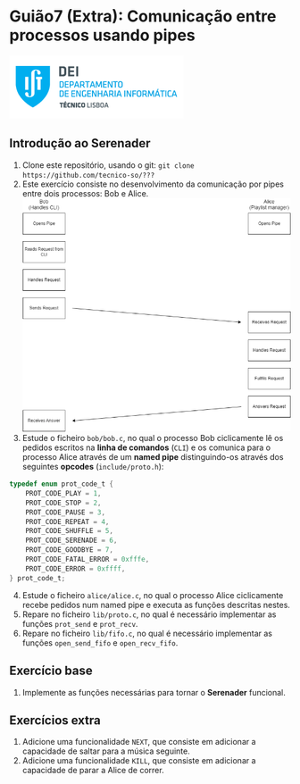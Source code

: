 # Guião7 (Extra): Comunicação entre processos usando pipes

![IST](img/IST_DEI.png) 

## Introdução ao **Serenader**

1. Clone este repositório, usando o git: `git clone https://github.com/tecnico-so/???`
2. Este exercício consiste no desenvolvimento da comunicação por pipes entre dois processos: Bob e Alice.
![Image](img/Communication_Protocol.png) 
3. Estude o ficheiro `bob/bob.c`, no qual o processo Bob ciclicamente lê os pedidos escritos na **linha de comandos** (`CLI`) e os comunica para o processo Alice através de um **named pipe** distinguindo-os através dos seguintes **opcodes** (`include/proto.h`):
```c
typedef enum prot_code_t {
    PROT_CODE_PLAY = 1,
    PROT_CODE_STOP = 2,
    PROT_CODE_PAUSE = 3,
    PROT_CODE_REPEAT = 4,
    PROT_CODE_SHUFFLE = 5,
    PROT_CODE_SERENADE = 6,
    PROT_CODE_GOODBYE = 7,
    PROT_CODE_FATAL_ERROR = 0xfffe,
    PROT_CODE_ERROR = 0xffff,
} prot_code_t;
```
4. Estude o ficheiro `alice/alice.c`, no qual o processo Alice ciclicamente recebe pedidos num named pipe e executa as funções descritas nestes.
5. Repare no ficheiro `lib/proto.c`, no qual é necessário implementar as funções `prot_send` e `prot_recv`.
6. Repare no ficheiro `lib/fifo.c`, no qual é necessário implementar as funções `open_send_fifo` e `open_recv_fifo`.

## Exercício base

1. Implemente as funções necessárias para tornar o **Serenader** funcional.

## Exercícios extra

1. Adicione uma funcionalidade `NEXT`, que consiste em adicionar a capacidade de saltar para a música seguinte.
2. Adicione uma funcionalidade `KILL`, que consiste em adicionar a capacidade de parar a Alice de correr.
